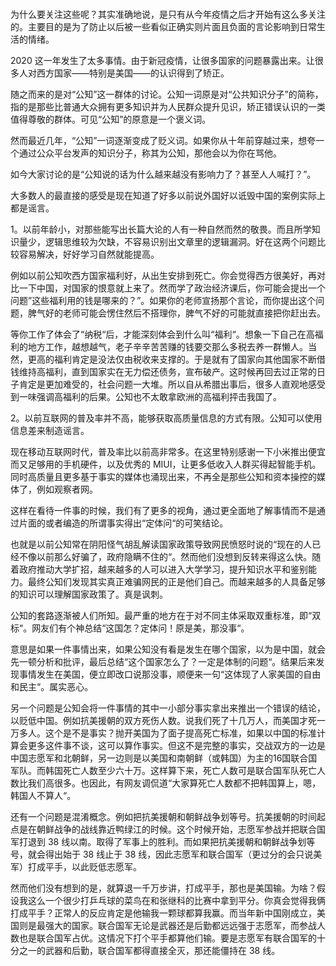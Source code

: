 # 

为什么要关注这些呢？其实准确地说，是只有从今年疫情之后才开始有这么多关注的。主要目的是为了防止以后被一些看似正确实则片面且负面的言论影响到日常生活的情绪。

2020 这一年发生了太多事情。由于新冠疫情，让很多国家的问题暴露出来。让很多人对西方国家——特别是美国——的认识得到了矫正。

随之而来的是对“公知”这一群体的讨论。公知一词原是对“公共知识分子”的简称，指的是那些比普通大众拥有更多知识并为人民群众提升见识，矫正错误认识的一类值得尊敬的群体。可见“公知”的原意是一个褒义词。

然而最近几年，“公知”一词逐渐变成了贬义词。如果你从十年前穿越过来，想夸一个通过公众平台发声的知识分子，称其为公知，那他会以为你在骂他。

如今大家讨论的是“公知说的话为什么越来越没有影响力了？甚至人人喊打？”。

大多数人的最直接的感受是现在知道了好多以前说外国好以诋毁中国的案例实际上都是谣言。

1。以前年龄小，对那些能写出长篇大论的人有一种自然而然的敬畏。而且所学知识量少，逻辑思维较为欠缺，不容易识别出文章里的逻辑漏洞。好在这两个问题比较容易解决，好好学习自然就能提高。

例如以前公知吹西方国家福利好，从出生安排到死亡。你会觉得西方很美好，再对比一下中国，对国家的恨意就上来了。然而学了政治经济课后，你可能会提出一个问题”这些福利用的钱是哪来的？”。如果你的老师宣扬那个言论，而你提出这个问题，脾气好的老师可能会愣住然后不搭理你，脾气不好的可能就直接把你赶出去。

等你工作了体会了“纳税“后，才能深刻体会到什么叫“福利“。想象一下自己在高福利的地方工作，越想越气，老子辛辛苦苦赚的钱要交那么多税去养一群懒人。当然，更高的福利肯定是没法仅由税收来支撑的。于是就有了国家向其他国家不断借钱维持高福利，直到国家实在无力偿还债务，宣布破产。这时候再回去过正常的日子肯定是更加难受的，社会问题一大堆。所以自从希腊出事后，很多人直观地感受到一味强调高福利的后果。公知也不太敢拿欧洲的高福利抨击我国了。

2。以前互联网的普及率并不高，能够获取高质量信息的方式有限。公知可以使用信息差来制造谣言。

现在移动互联网时代，普及率比以前高非常多。在这里特别感谢一下小米推出便宜而又足够用的手机硬件，以及优秀的 MIUI，让更多低收入人群买得起智能手机。同时高质量且更多基于事实的媒体也涌现出来，不再全是那些公知和资本操控的媒体了，例如观察者网。

这样在看待一件事的时候，我们有了更多的视角，通过更全面地了解事情而不是通过片面的或者编造的所谓事实得出“定体问“的可笑结论。

也就是以前公知常在阴阳怪气胡乱解读国家政策导致网民愤怒时说的“现在的人已经不像以前那么好骗了，政府隐瞒不住的“。然而他们没想到反转来得这么快。随着政府推动大学扩招，越来越多的人可以进入大学学习，提升知识水平和鉴别能力。最终公知们发现其实真正难骗网民的正是他们自己。而越来越多的人具备足够的知识可以理解国家政策了。真是讽刺。

公知的套路逐渐被人们所知。最严重的地方在于对不同主体采取双重标准，即“双标“。网友们有个神总结“这国怎？定体问！原是美，那没事“。

意思是如果一件事情出来，如果公知没有看是发生在哪个国家，以为是中国，就会先一顿分析和批评，最后总结“这个国家怎么了？一定是体制的问题“。结果后来发现事情发生在美国，便立即改口说那没事，顺便来一句“这体现了人家美国的自由和民主“。属实恶心。

另一个问题是公知会将一件事情的其中一小部分事实拿出来推出一个错误的结论，以贬低中国。例如抗美援朝的双方死伤人数。说我们死了十几万人，而美国才死一万多人。这个是不是事实？抛开美国为了面子提高死亡标准，如果以中国的标准计算会更多这件事不谈，这可以算作事实。但这不是完整的事实，交战双方的一边是中国志愿军和北朝鲜，另一边则是以美国和南朝鲜（或韩国）为主的16国联合国军队。而韩国死亡人数至少六十万。这样算下来，死亡人数可是联合国军队死亡人数比我们高很多。也因此，有网友调侃道“大家算死亡人数都不把韩国算上，嗯，韩国人不算人“。

还有一个问题是混淆概念。例如把抗美援朝和朝鲜战争划等号。抗美援朝的时间起点是在朝鲜战争的战线靠近鸭绿江的时候。这个时候开始，志愿军参战并把联合国军打退到 38 线以南。取得了军事上的胜利。而如果把抗美援朝和朝鲜战争划等号，就会得出始于 38 线止于 38 线，因此志愿军和联合国军（更过分的会只说美军）打成平手，以此贬低志愿军。

然而他们没有想到的是，就算退一千万步讲，打成平手，那也是美国输。为啥？假设我这么一个很少打乒乓球的菜鸟在和张继科的比赛中拿到平分。你真会觉得我俩打成平手？正常人的反应肯定是他输我一颗球都算我赢。而当年新中国刚成立，美国则是最强大的国家。联合国军无论是武器还是后勤都远远强于志愿军，而参战人数也是联合国军占优。这情况下打个平手都算他们输。要是志愿军有联合国军的十分之一的武器和后勤，联合国军都得直接全灭，那还能僵持在 38 线。
